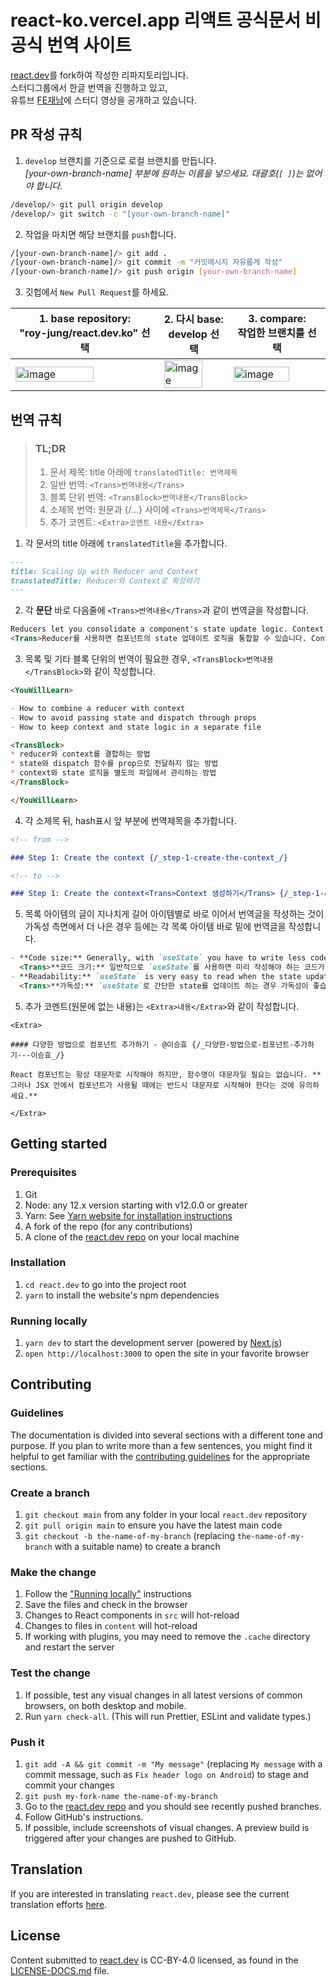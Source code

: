 # react-ko.vercel.app 리액트 공식문서 비공식 번역 사이트

[react.dev](https://react.dev/)를 fork하여 작성한 리파지토리입니다.  
스터디그룹에서 한글 번역을 진행하고 있고,  
유튜브 [FE재남](https://www.youtube.com/playlist?list=PLjQV3hketAJkh6BEl0n4PDS_2fBd0cS9v)에 스터디 영상을 공개하고 있습니다.

## PR 작성 규칙

1. `develop` 브랜치를 기준으로 로컬 브랜치를 만듭니다.  
   _[your-own-branch-name] 부분에 원하는 이름을 넣으세요. 대괄호(`[ ]`)는 없어야 합니다._

```bash
/develop/> git pull origin develop
/develop/> git switch -c "[your-own-branch-name]"
```

2. 작업을 마치면 해당 브랜치를 `push`합니다.

```bash
/[your-own-branch-name]/> git add .
/[your-own-branch-name]/> git commit -m "커밋메시지 자유롭게 작성"
/[your-own-branch-name]/> git push origin [your-own-branch-name]
```

3. 깃헙에서 `New Pull Request`를 하세요.

| 1. base repository:<br/> **"roy-jung/react.dev.ko"** 선택 | 2. 다시 base:<br/> **develop** 선택 | 3. compare:<br/> 작업한 브랜치를 선택 |
| --- | --- | --- |
| <img width="75%" alt="image" src="https://user-images.githubusercontent.com/6881617/229475203-38e76220-9b5a-48a8-ae27-6820a5574b14.png"> | <img width="80%" alt="image" src="https://user-images.githubusercontent.com/6881617/229475456-7d7ef659-0800-420e-985c-4e16bb2e5592.png"> | <img width="80%" alt="image" src="https://user-images.githubusercontent.com/6881617/229475665-590316e2-fb93-4de3-88f0-b54c3a71934f.png"> |

## 번역 규칙

<blockquote>
<h3>TL;DR</h3>

1. 문서 제목: title 아래에 `translatedTitle: 번역제목`
2. 일반 번역: `<Trans>번역내용</Trans>`
3. 블록 단위 번역: `<TransBlock>번역내용</TransBlock>`
4. 소제목 번역: 원문과 {/...} 사이에 `<Trans>번역제목</Trans>`
5. 추가 코멘트: `<Extra>코멘트 내용</Extra>`

</blockquote>

1. 각 문서의 title 아래에 `translatedTitle`을 추가합니다.

```markdown
---
title: Scaling Up with Reducer and Context
translatedTitle: Reducer와 Context로 확장하기
---
```

2. 각 **문단** 바로 다음줄에 `<Trans>번역내용</Trans>`과 같이 번역글을 작성합니다.

```markdown
Reducers let you consolidate a component's state update logic. Context lets you pass information deep down to other components. You can combine reducers and context together to manage state of a complex screen.
<Trans>Reducer를 사용하면 컴포넌트의 state 업데이트 로직을 통합할 수 있습니다. Context를 사용하면 다른 컴포넌트들에 정보를 전달할 수 있습니다. Reducer와 context를 함께 사용하여 복잡한 화면의 state를 관리할 수 있습니다.</Trans>
```

3. 목록 및 기타 블록 단위의 번역이 필요한 경우, `<TransBlock>번역내용</TransBlock>`와 같이 작성합니다.

```markdown
<YouWillLearn>

- How to combine a reducer with context
- How to avoid passing state and dispatch through props
- How to keep context and state logic in a separate file

<TransBlock>
* reducer와 context를 결합하는 방법
* state와 dispatch 함수를 prop으로 전달하지 않는 방법
* context와 state 로직을 별도의 파일에서 관리하는 방법
</TransBlock>

</YouWillLearn>
```

4. 각 소제목 뒤, hash표시 앞 부분에 번역제목을 추가합니다.

```markdown
<!-- from -->

### Step 1: Create the context {/_step-1-create-the-context_/}

<!-- to -->

### Step 1: Create the context<Trans>Context 생성하기</Trans> {/_step-1-create-the-context_/}
```

5. 목록 아이템의 글이 지나치게 길어 아이템별로 바로 이어서 번역글을 작성하는 것이 가독성 측면에서 더 나은 경우 등에는 각 목록 아이템 바로 밑에 번역글을 작성합니다.

```markdown
- **Code size:** Generally, with `useState` you have to write less code upfront. With `useReducer`, you have to write both a reducer function _and_ dispatch actions. However, `useReducer` can help cut down on the code if many event handlers modify state in a similar way.
  <Trans>**코드 크기:** 일반적으로 `useState`를 사용하면 미리 작성해야 하는 코드가 줄어듭니다. `useReducer`를 사용하면 reducer 함수 _와_ action을 전달하는 부분 모두 작성해야 합니다. 하지만 많은 이벤트 핸들러가 비슷한 방식으로 state를 업데이트하는 경우 `useReducer`를 사용하면 코드를 줄이는 데 도움이 될 수 있습니다.</Trans>
- **Readability:** `useState` is very easy to read when the state updates are simple. When they get more complex, they can bloat your component's code and make it difficult to scan. In this case, `useReducer` lets you cleanly separate the _how_ of update logic from the _what happened_ of event handlers.
  <Trans>**가독성:** `useState`로 간단한 state를 업데이트 하는 경우 가독성이 좋습니다. 그렇지만 state의 구조가 더욱 복잡해지면, 컴포넌트의 코드의 양이 부풀어 오르고 한눈에 읽기 어려워질 수 있습니다. 이 경우 `useReducer`를 사용하면 업데이트 로직이 _어떻게 동작_ 하는지와 이벤트 핸들러를 통해 _무엇이 일어났는지_ 를 깔끔하게 분리할 수 있습니다.</Trans>
```

5. 추가 코멘트(원문에 없는 내용)는 `<Extra>내용</Extra>`와 같이 작성합니다.

```
<Extra>

#### 다양한 방법으로 컴포넌트 추가하기 - @이승효 {/_다양한-방법으로-컴포넌트-추가하기---이승효_/}

React 컴포넌트는 항상 대문자로 시작해야 하지만, 함수명이 대문자일 필요는 없습니다. **그러나 JSX 안에서 컴포넌트가 사용될 때에는 반드시 대문자로 시작해야 한다는 것에 유의하세요.**

</Extra>
```

## Getting started

### Prerequisites

1. Git
1. Node: any 12.x version starting with v12.0.0 or greater
1. Yarn: See [Yarn website for installation instructions](https://yarnpkg.com/lang/en/docs/install/)
1. A fork of the repo (for any contributions)
1. A clone of the [react.dev repo](https://github.com/reactjs/react.dev) on your local machine

### Installation

1. `cd react.dev` to go into the project root
2. `yarn` to install the website's npm dependencies

### Running locally

1. `yarn dev` to start the development server (powered by [Next.js](https://nextjs.org/))
1. `open http://localhost:3000` to open the site in your favorite browser

## Contributing

### Guidelines

The documentation is divided into several sections with a different tone and purpose. If you plan to write more than a few sentences, you might find it helpful to get familiar with the [contributing guidelines](https://github.com/reactjs/react.dev/blob/main/CONTRIBUTING.md#guidelines-for-text) for the appropriate sections.

### Create a branch

1. `git checkout main` from any folder in your local `react.dev` repository
1. `git pull origin main` to ensure you have the latest main code
1. `git checkout -b the-name-of-my-branch` (replacing `the-name-of-my-branch` with a suitable name) to create a branch

### Make the change

1. Follow the ["Running locally"](#running-locally) instructions
1. Save the files and check in the browser
1. Changes to React components in `src` will hot-reload
1. Changes to files in `content` will hot-reload
1. If working with plugins, you may need to remove the `.cache` directory and restart the server

### Test the change

1. If possible, test any visual changes in all latest versions of common browsers, on both desktop and mobile.
2. Run `yarn check-all`. (This will run Prettier, ESLint and validate types.)

### Push it

1. `git add -A && git commit -m "My message"` (replacing `My message` with a commit message, such as `Fix header logo on Android`) to stage and commit your changes
1. `git push my-fork-name the-name-of-my-branch`
1. Go to the [react.dev repo](https://github.com/reactjs/react.dev) and you should see recently pushed branches.
1. Follow GitHub's instructions.
1. If possible, include screenshots of visual changes. A preview build is triggered after your changes are pushed to GitHub.

## Translation

If you are interested in translating `react.dev`, please see the current translation efforts [here](https://github.com/reactjs/react.dev/issues/4135).

## License

Content submitted to [react.dev](https://react.dev/) is CC-BY-4.0 licensed, as found in the [LICENSE-DOCS.md](https://github.com/reactjs/react.dev/blob/main/LICENSE-DOCS.md) file.
